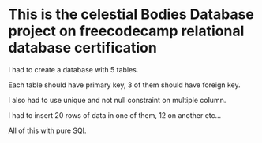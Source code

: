 # This is the celestial Bodies Database project on freecodecamp relational database certification
I had to create a database with 5 tables.

Each table should have primary key, 3 of them should have foreign key.

I also had to use unique and not null constraint on multiple column.

I had to insert 20 rows of data in one of them, 12 on another etc...

All of this with pure SQl.
